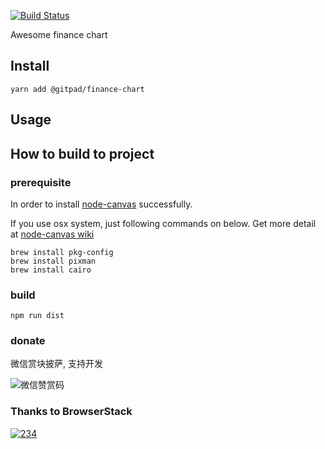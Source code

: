 [![Build Status](https://travis-ci.org/gitpadtech/finance-chart.svg?branch=master)](https://travis-ci.org/gitpadtech/finance-chart)

Awesome finance chart

## Install

```shell
yarn add @gitpad/finance-chart
```

## Usage


## How to build to project


### prerequisite

In order to install [node-canvas](https://www.npmjs.com/package/canvas) successfully.

If you use osx system, just following commands on below. Get more detail at [node-canvas wiki](https://github.com/Automattic/node-canvas/wiki/_pages)

```shell
brew install pkg-config
brew install pixman
brew install cairo
```

### build

```shell
npm run dist
```

### donate

微信赏块披萨, 支持开发

![微信赞赏码](doc/images/qr-code.jpg)


### Thanks to BrowserStack

[![234](https://3fxtqy18kygf3on3bu39kh93-wpengine.netdna-ssl.com/wp-content/uploads/2018/03/header-logo.svg)](https://www.browserstack.com)
